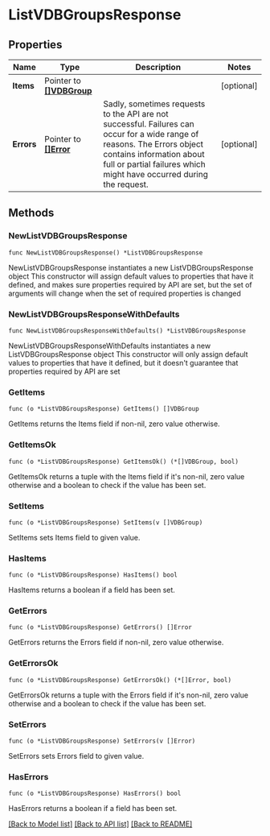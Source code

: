 # ListVDBGroupsResponse

## Properties

Name | Type | Description | Notes
------------ | ------------- | ------------- | -------------
**Items** | Pointer to [**[]VDBGroup**](VDBGroup.md) |  | [optional] 
**Errors** | Pointer to [**[]Error**](Error.md) | Sadly, sometimes requests to the API are not successful. Failures can occur for a wide range of reasons. The Errors object contains information about full or partial failures which might have occurred during the request. | [optional] 

## Methods

### NewListVDBGroupsResponse

`func NewListVDBGroupsResponse() *ListVDBGroupsResponse`

NewListVDBGroupsResponse instantiates a new ListVDBGroupsResponse object
This constructor will assign default values to properties that have it defined,
and makes sure properties required by API are set, but the set of arguments
will change when the set of required properties is changed

### NewListVDBGroupsResponseWithDefaults

`func NewListVDBGroupsResponseWithDefaults() *ListVDBGroupsResponse`

NewListVDBGroupsResponseWithDefaults instantiates a new ListVDBGroupsResponse object
This constructor will only assign default values to properties that have it defined,
but it doesn't guarantee that properties required by API are set

### GetItems

`func (o *ListVDBGroupsResponse) GetItems() []VDBGroup`

GetItems returns the Items field if non-nil, zero value otherwise.

### GetItemsOk

`func (o *ListVDBGroupsResponse) GetItemsOk() (*[]VDBGroup, bool)`

GetItemsOk returns a tuple with the Items field if it's non-nil, zero value otherwise
and a boolean to check if the value has been set.

### SetItems

`func (o *ListVDBGroupsResponse) SetItems(v []VDBGroup)`

SetItems sets Items field to given value.

### HasItems

`func (o *ListVDBGroupsResponse) HasItems() bool`

HasItems returns a boolean if a field has been set.

### GetErrors

`func (o *ListVDBGroupsResponse) GetErrors() []Error`

GetErrors returns the Errors field if non-nil, zero value otherwise.

### GetErrorsOk

`func (o *ListVDBGroupsResponse) GetErrorsOk() (*[]Error, bool)`

GetErrorsOk returns a tuple with the Errors field if it's non-nil, zero value otherwise
and a boolean to check if the value has been set.

### SetErrors

`func (o *ListVDBGroupsResponse) SetErrors(v []Error)`

SetErrors sets Errors field to given value.

### HasErrors

`func (o *ListVDBGroupsResponse) HasErrors() bool`

HasErrors returns a boolean if a field has been set.


[[Back to Model list]](../README.md#documentation-for-models) [[Back to API list]](../README.md#documentation-for-api-endpoints) [[Back to README]](../README.md)


